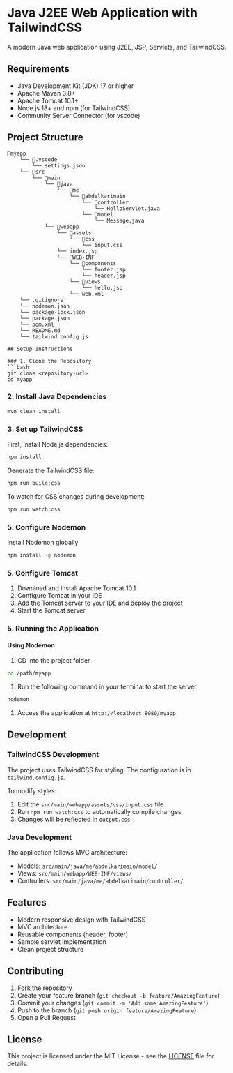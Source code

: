# Java J2EE Web Application with TailwindCSS

A modern Java web application using J2EE, JSP, Servlets, and TailwindCSS.

## Requirements

- Java Development Kit (JDK) 17 or higher
- Apache Maven 3.8+
- Apache Tomcat 10.1+
- Node.js 18+ and npm (for TailwindCSS)
- Community Server Connector (for vscode)

## Project Structure

```
📁myapp
    └── 📁.vscode
        └── settings.json
    └── 📁src
        └── 📁main
            └── 📁java
                └── 📁me
                    └── 📁abdelkarimain
                        └── 📁controller
                            └── HelloServlet.java
                        └── 📁model
                            └── Message.java
            └── 📁webapp
                └── 📁assets
                    └── 📁css
                        └── input.css
                └── index.jsp
                └── 📁WEB-INF
                    └── 📁components
                        └── footer.jsp
                        └── header.jsp
                    └── 📁views
                        └── hello.jsp
                    └── web.xml
    └── .gitignore
    └── nodemon.json
    └── package-lock.json
    └── package.json
    └── pom.xml
    └── README.md
    └── tailwind.config.js
```
```
## Setup Instructions

### 1. Clone the Repository
```bash
git clone <repository-url>
cd myapp
```

### 2. Install Java Dependencies
```bash
mvn clean install
```

### 3. Set up TailwindCSS

First, install Node.js dependencies:
```bash
npm install
```

Generate the TailwindCSS file:
```bash
npm run build:css
```

To watch for CSS changes during development:
```bash
npm run watch:css
```
### 5. Configure Nodemon

Install Nodemon globally
```bash
npm install -g nodemon
```

### 5. Configure Tomcat

1. Download and install Apache Tomcat 10.1
2. Configure Tomcat in your IDE
3. Add the Tomcat server to your IDE and deploy the project
4. Start the Tomcat server

### 5. Running the Application

#### Using Nodemon
1. CD into the project folder
  ```bash
  cd /path/myapp
  ```
1. Run the following command in your terminal to start the server
```bash
nodemon
```
1. Access the application at `http://localhost:8080/myapp`

## Development

### TailwindCSS Development

The project uses TailwindCSS for styling. The configuration is in `tailwind.config.js`.

To modify styles:
1. Edit the `src/main/webapp/assets/css/input.css` file
2. Run `npm run watch:css` to automatically compile changes
3. Changes will be reflected in `output.css`

### Java Development

The application follows MVC architecture:
- Models: `src/main/java/me/abdelkarimain/model/`
- Views: `src/main/webapp/WEB-INF/views/`
- Controllers: `src/main/java/me/abdelkarimain/controller/`

## Features

- Modern responsive design with TailwindCSS
- MVC architecture
- Reusable components (header, footer)
- Sample servlet implementation
- Clean project structure

## Contributing

1. Fork the repository
2. Create your feature branch (`git checkout -b feature/AmazingFeature`)
3. Commit your changes (`git commit -m 'Add some AmazingFeature'`)
4. Push to the branch (`git push origin feature/AmazingFeature`)
5. Open a Pull Request

## License

This project is licensed under the MIT License - see the [LICENSE](LICENSE) file for details.